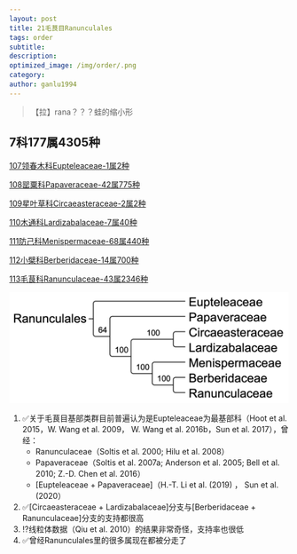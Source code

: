```yaml
---
layout: post
title: 21毛茛目Ranunculales
tags: order    
subtitle: 
description: 
optimized_image: /img/order/.png
category: 
author: ganlu1994  
---
```


> 【拉】rana？？？蛙的缩小形

## 7科177属4305种

[107领春木科Eupteleaceae-1属2种](https://ganlu1994.github.io/107领春木科Eupteleaceae/)

[108罂粟科Papaveraceae-42属775种](https://ganlu1994.github.io/108罂粟科Papaveraceae/)

[109星叶草科Circaeasteraceae-2属2种](https://ganlu1994.github.io/109星叶草科Circaeasteraceae/)

[110木通科Lardizabalaceae-7属40种](https://ganlu1994.github.io/110木通科Lardizabalaceae/)

[111防己科Menispermaceae-68属440种](https://ganlu1994.github.io/111防己科Menispermaceae/)

[112小檗科Berberidaceae-14属700种](https://ganlu1994.github.io/112小檗科Berberidaceae/)

[113毛茛科Ranunculaceae-43属2346种](https://ganlu1994.github.io/113毛茛科Ranunculaceae/)

![](/img/phylo/64-21毛茛目.png)

1. ✅关于毛茛目基部类群目前普遍认为是Eupteleaceae为最基部科（Hoot et al. 2015，W. Wang et al. 2009， W. Wang et al. 2016b，Sun et al. 2017），曾经：
    * Ranunculaceae（Soltis et al. 2000; Hilu et al. 2008）
    * Papaveraceae（Soltis et al. 2007a; Anderson et al. 2005; Bell et al. 2010; Z.-D. Chen et al. 2016）
    * [Eupteleaceae + Papaveraceae]（H.-T. Li et al. (2019) ， Sun et al. (2020）
2. ✅[Circaeasteraceae + Lardizabalaceae]分支与[Berberidaceae + Ranunculaceae]分支的支持都很高
3. ⁉️线粒体数据（Qiu et al. 2010）的结果非常奇怪，支持率也很低
4. ✅曾经Ranunculales里的很多属现在都被分走了